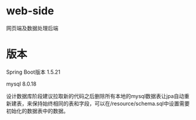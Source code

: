 # web-side
网页端及数据处理后端
# 版本
Spring Boot版本 1.5.21

mysql 8.0.18

设计数据库阶段建议拉取新的代码之后删除所有本地的mysql数据表让jpa自动重新建表，来保持始终相同的表和字段，可以在/resource/schema.sql中设置需要初始化的数据表中的数据。